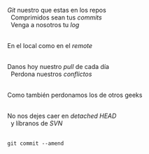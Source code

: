 <p><em>Git</em> nuestro que estas en los repos<br />  Comprimidos sean tus <em>commits</em><br />  Venga a nosotros tu <em>log</em><br /> 

En el local como en el <em>remote</em><br /> 

Danos hoy nuestro <em>pull</em> de cada día<br />  Perdona nuestros <em>conflictos</em><br /> 

Como también perdonamos los de otros geeks<br /> 

No nos dejes caer en <em>detached HEAD</em><br />  y líbranos de <em>SVN</em><br /> 

<code>git commit --amend</code></p>

